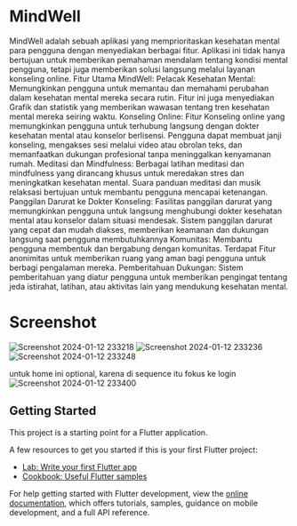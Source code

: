 # MindWell

MindWell adalah sebuah aplikasi yang memprioritaskan kesehatan mental para pengguna dengan menyediakan berbagai fitur. Aplikasi ini tidak hanya bertujuan untuk memberikan pemahaman mendalam tentang kondisi mental pengguna, tetapi juga memberikan solusi langsung melalui layanan konseling online. Fitur Utama MindWell: Pelacak Kesehatan Mental: Memungkinkan pengguna untuk memantau dan memahami perubahan dalam kesehatan mental mereka secara rutin. Fitur ini juga menyediakan Grafik dan statistik yang memberikan wawasan tentang tren kesehatan mental mereka seiring waktu. Konseling Online: Fitur Konseling online yang memungkinkan pengguna untuk terhubung langsung dengan dokter kesehatan mental atau konselor berlisensi. Pengguna dapat membuat janji konseling, mengakses sesi melalui video atau obrolan teks, dan memanfaatkan dukungan profesional tanpa meninggalkan kenyamanan rumah. Meditasi dan Mindfulness: Berbagai latihan meditasi dan mindfulness yang dirancang khusus untuk meredakan stres dan meningkatkan kesehatan mental. Suara panduan meditasi dan musik relaksasi bertujuan untuk membantu pengguna mencapai ketenangan. Panggilan Darurat ke Dokter Konseling: Fasilitas panggilan darurat yang memungkinkan pengguna untuk langsung menghubungi dokter kesehatan mental atau konselor dalam situasi mendesak. Sistem panggilan darurat yang cepat dan mudah diakses, memberikan keamanan dan dukungan langsung saat pengguna membutuhkannya Komunitas: Membantu pengguna membentuk dan bergabung dengan komunitas. Terdapat Fitur anonimitas untuk memberikan ruang yang aman bagi pengguna untuk berbagi pengalaman mereka. Pemberitahuan Dukungan: Sistem pemberitahuan yang diatur pengguna untuk memberikan pengingat tentang jeda istirahat, latihan, atau aktivitas lain yang mendukung kesehatan mental.

# Screenshot
![Screenshot 2024-01-12 233218](https://github.com/muamarzidan/MindWell/assets/89593258/a3b5a82d-93d5-41a8-82cc-2f3208ffd128)
![Screenshot 2024-01-12 233236](https://github.com/muamarzidan/MindWell/assets/89593258/68423d5d-d541-44c9-b024-8cd69c25df92)
![Screenshot 2024-01-12 233248](https://github.com/muamarzidan/MindWell/assets/89593258/c0a2856e-7678-4b6a-a690-5654aeb527d8)

untuk home ini optional, karena di sequence itu fokus ke login
![Screenshot 2024-01-12 233400](https://github.com/muamarzidan/MindWell/assets/89593258/66433312-de3d-4f00-b0eb-4cca78c37f04)



## Getting Started

This project is a starting point for a Flutter application.

A few resources to get you started if this is your first Flutter project:

- [Lab: Write your first Flutter app](https://docs.flutter.dev/get-started/codelab)
- [Cookbook: Useful Flutter samples](https://docs.flutter.dev/cookbook)

For help getting started with Flutter development, view the
[online documentation](https://docs.flutter.dev/), which offers tutorials,
samples, guidance on mobile development, and a full API reference.
